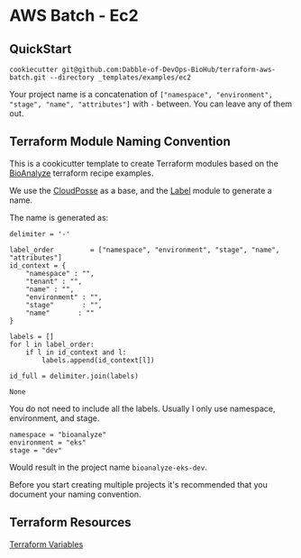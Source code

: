 # AWS Batch - Ec2

## QuickStart

```
cookiecutter git@github.com:Dabble-of-DevOps-BioHub/terraform-aws-batch.git --directory _templates/examples/ec2
```

Your project name is a concatenation of `["namespace", "environment", "stage", "name", "attributes"]` with `-` between. You can leave any of them out.

## Terraform Module Naming Convention

This is a cookicutter template to create Terraform modules based on the [BioAnalyze](https://www.bioanalyze.io) terraform recipe examples.

We use the [CloudPosse](https://github.com/cloudposse/terraform-example-module) as a base, and the [Label](https://github.com/cloudposse/terraform-null-label) module to generate a name.


The name is generated as:

```
delimiter = '-'

label_order         = ["namespace", "environment", "stage", "name", "attributes"]
id_context = {
    "namespace" : "",
    "tenant" : "",
    "name" : "",
    "environment" : "",
    "stage"       : "",
    "name"       : ""
}

labels = []
for l in label_order:
    if l in id_context and l:
        labels.append(id_context[l])

id_full = delimiter.join(labels)

None
```

You do not need to include all the labels. Usually I only use namespace, environment, and stage.

```
namespace = "bioanalyze"
environment = "eks"
stage = "dev"
```

Would result in the project name `bioanalyze-eks-dev`.

Before you start creating multiple projects it's recommended that you document your naming convention.

## Terraform Resources

[Terraform Variables](https://www.terraform.io/docs/language/values/variables.html)